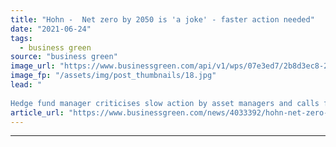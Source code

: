 ```yaml
---
title: "Hohn -  Net zero by 2050 is 'a joke' - faster action needed"
date: "2021-06-24"
tags: 
  - business green
source: "business green"
image_url: "https://www.businessgreen.com/api/v1/wps/07e3ed7/2b8d3ec8-24d7-4ab3-b47d-eed4bf48a5b3/5/HOHN-Sir-Chris-Childrens-Inv-Fund-Foundation-2021-roi-1-185x114.jpg"
image_fp: "/assets/img/post_thumbnails/18.jpg"
lead: "
 
Hedge fund manager criticises slow action by asset managers and calls for better nearer-term targets to drive down emissions ..."
article_url: "https://www.businessgreen.com/news/4033392/hohn-net-zero-2050-joke-faster-action"
---
```


---
